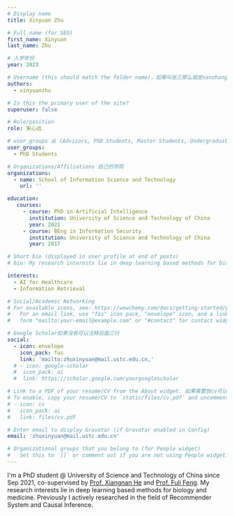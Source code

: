 ```yaml
---
# Display name
title: Xinyuan Zhu

# Full name (for SEO)
first_name: Xinyuan
last_name: Zhu

# 入学年份
year: 2023

# Username (this should match the folder name)，如果叫张三那么就是sanzhang
authors:
  - xinyuanzhu

# Is this the primary user of the site? 
superuser: false

# Role/position 
role: 朱心远

# user_groups 从 (Advisors, PhD Students, Master Students, Undergraduate) 从这四个里面选
user_groups:
  - PhD Students

# Organizations/Affiliations 自己的学院
organizations:
  - name: School of Information Science and Technology
    url: ''

education:
   courses:
     - course: PhD in Artificial Intelligence
       institution: University of Science and Technology of China
       year: 2021
     - course: BEng in Information Security
       institution: University of Science and Technology of China
       year: 2017

# Short bio (displayed in user profile at end of posts)
# bio: My research interests lie in deep learning based methods for biology and healthcare.

interests:
  - AI for Healthcare
  - Information Retrieval 

# Social/Academic Networking
# For available icons, see: https://wowchemy.com/docs/getting-started/page-builder/#icons
#   For an email link, use "fas" icon pack, "envelope" icon, and a link in the
#   form "mailto:your-email@example.com" or "#contact" for contact widget.

# Google Scholar如果没有可以注释后面三行
social:
  - icon: envelope
    icon_pack: fas
    link: 'mailto:zhuxinyuan@mail.ustc.edu.cn,'
  # - icon: google-scholar
  #  icon_pack: ai
  #  link: https://scholar.google.com/yourgooglescholar

# Link to a PDF of your resume/CV from the About widget. 如果需要放cv可以发给我
# To enable, copy your resume/CV to `static/files/cv.pdf` and uncomment the lines below.
# - icon: cv
#   icon_pack: ai
#   link: files/cv.pdf

# Enter email to display Gravatar (if Gravatar enabled in Config)
email: 'zhuxinyuan@mail.ustc.edu.cn'

# Organizational groups that you belong to (for People widget)
#   Set this to `[]` or comment out if you are not using People widget.
---
```


I'm a PhD student @ University of Science and Technology of China since Sep 2021, co-supervised by [Prof. Xiangnan He](http://staff.ustc.edu.cn/~hexn/) and [Prof. Fuli Feng](https://fulifeng.github.io/). My research interests lie in deep learning based methods for biology and medicine. Previously I actively researched in the field of Recommender System and Causal Inference.
